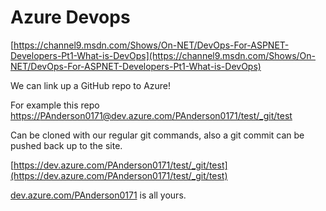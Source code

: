 # Azure Devops

[https://channel9.msdn.com/Shows/On-NET/DevOps-For-ASPNET-Developers-Pt1-What-is-DevOps](https://channel9.msdn.com/Shows/On-NET/DevOps-For-ASPNET-Developers-Pt1-What-is-DevOps)  

We can link up a GitHub repo to Azure!

For example this repo   [https://PAnderson0171@dev.azure.com/PAnderson0171/test/_git/test](https://PAnderson0171@dev.azure.com/PAnderson0171/test/_git/test)   

Can be cloned with our regular git commands, also a git commit can be pushed back up to the site.

[https://dev.azure.com/PAnderson0171/test/_git/test](https://dev.azure.com/PAnderson0171/test/_git/test)   

[dev.azure.com/PAnderson0171](http://dev.azure.com/PAnderson0171) is all yours.